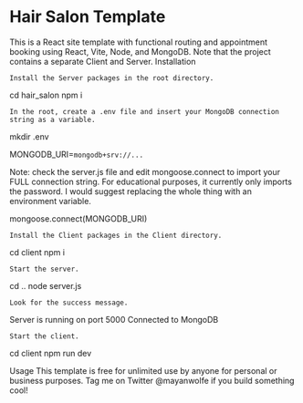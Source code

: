 # Hair Salon Template

This is a React site template with functional routing and appointment booking using React, Vite, Node, and MongoDB. Note that the project contains a separate Client and Server.
Installation

    Install the Server packages in the root directory.

cd hair_salon
npm i

    In the root, create a .env file and insert your MongoDB connection string as a variable.

mkdir .env

MONGODB_URI=`mongodb+srv://...`

Note: check the server.js file and edit mongoose.connect to import your FULL connection string. For educational purposes, it currently only imports the password. I would suggest replacing the whole thing with an environment variable.

mongoose.connect(MONGODB_URI)

    Install the Client packages in the Client directory.

cd client
npm i

    Start the server.

cd ..
node server.js

    Look for the success message.

Server is running on port 5000
Connected to MongoDB

    Start the client.

cd client
npm run dev

Usage
This template is free for unlimited use by anyone for personal or business purposes. Tag me on Twitter @mayanwolfe if you build something cool!
